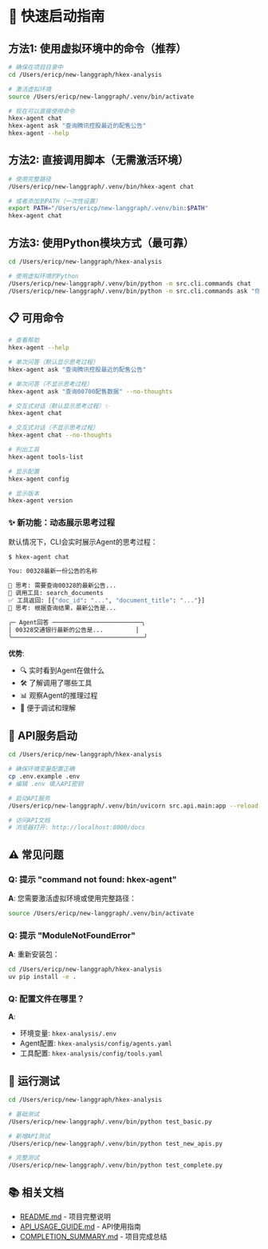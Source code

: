 # 🚀 快速启动指南

## 方法1: 使用虚拟环境中的命令（推荐）

```bash
# 确保在项目目录中
cd /Users/ericp/new-langgraph/hkex-analysis

# 激活虚拟环境
source /Users/ericp/new-langgraph/.venv/bin/activate

# 现在可以直接使用命令
hkex-agent chat
hkex-agent ask "查询腾讯控股最近的配售公告"
hkex-agent --help
```

## 方法2: 直接调用脚本（无需激活环境）

```bash
# 使用完整路径
/Users/ericp/new-langgraph/.venv/bin/hkex-agent chat

# 或者添加到PATH（一次性设置）
export PATH="/Users/ericp/new-langgraph/.venv/bin:$PATH"
hkex-agent chat
```

## 方法3: 使用Python模块方式（最可靠）

```bash
cd /Users/ericp/new-langgraph/hkex-analysis

# 使用虚拟环境的Python
/Users/ericp/new-langgraph/.venv/bin/python -m src.cli.commands chat
/Users/ericp/new-langgraph/.venv/bin/python -m src.cli.commands ask "你的问题"
```

## 📋 可用命令

```bash
# 查看帮助
hkex-agent --help

# 单次问答（默认显示思考过程）
hkex-agent ask "查询腾讯控股最近的配售公告"

# 单次问答（不显示思考过程）
hkex-agent ask "查询00700配售数据" --no-thoughts

# 交互式对话（默认显示思考过程）✨
hkex-agent chat

# 交互式对话（不显示思考过程）
hkex-agent chat --no-thoughts

# 列出工具
hkex-agent tools-list

# 显示配置
hkex-agent config

# 显示版本
hkex-agent version
```

### ✨ 新功能：动态展示思考过程

默认情况下，CLI会实时展示Agent的思考过程：

```bash
$ hkex-agent chat

You: 00328最新一份公告的名称

💭 思考: 需要查询00328的最新公告...
🔧 调用工具: search_documents
✅ 工具返回: [{"doc_id": "...", "document_title": "..."}]
💭 思考: 根据查询结果，最新公告是...

╭─ Agent回答 ─────────────────────────╮
│ 00328交通银行最新的公告是...         │
╰─────────────────────────────────────╯
```

**优势**:
- 🔍 实时看到Agent在做什么
- 🛠️ 了解调用了哪些工具
- 📊 观察Agent的推理过程
- 🐛 便于调试和理解

## 🔧 API服务启动

```bash
cd /Users/ericp/new-langgraph/hkex-analysis

# 确保环境变量配置正确
cp .env.example .env
# 编辑 .env 填入API密钥

# 启动API服务
/Users/ericp/new-langgraph/.venv/bin/uvicorn src.api.main:app --reload --port 8000

# 访问API文档
# 浏览器打开: http://localhost:8000/docs
```

## ⚠️ 常见问题

### Q: 提示 "command not found: hkex-agent"
**A**: 您需要激活虚拟环境或使用完整路径：
```bash
source /Users/ericp/new-langgraph/.venv/bin/activate
```

### Q: 提示 "ModuleNotFoundError"
**A**: 重新安装包：
```bash
cd /Users/ericp/new-langgraph/hkex-analysis
uv pip install -e .
```

### Q: 配置文件在哪里？
**A**: 
- 环境变量: `hkex-analysis/.env`
- Agent配置: `hkex-analysis/config/agents.yaml`
- 工具配置: `hkex-analysis/config/tools.yaml`

## 🧪 运行测试

```bash
cd /Users/ericp/new-langgraph/hkex-analysis

# 基础测试
/Users/ericp/new-langgraph/.venv/bin/python test_basic.py

# 新增API测试
/Users/ericp/new-langgraph/.venv/bin/python test_new_apis.py

# 完整测试
/Users/ericp/new-langgraph/.venv/bin/python test_complete.py
```

## 📚 相关文档

- [README.md](README.md) - 项目完整说明
- [API_USAGE_GUIDE.md](API_USAGE_GUIDE.md) - API使用指南
- [COMPLETION_SUMMARY.md](COMPLETION_SUMMARY.md) - 项目完成总结

